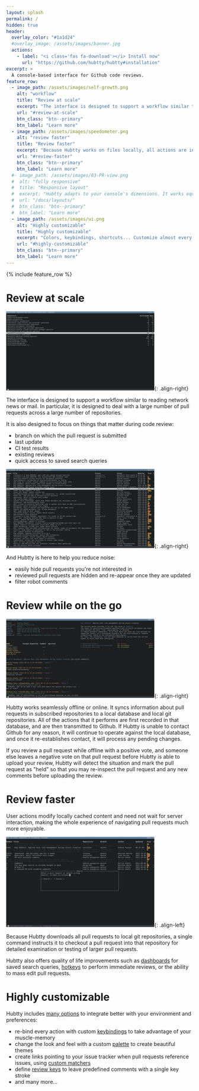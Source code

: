 ```yaml
---
layout: splash
permalink: /
hidden: true
header:
  overlay_color: "#1a1d24"
  #overlay_image: /assets/images/banner.jpg
  actions:
    - label: "<i class='fas fa-download'></i> Install now"
      url: "https://github.com/hubtty/hubtty#installation"
excerpt: >
  A console-based interface for Github code reviews.
feature_row:
  - image_path: /assets/images/self-growth.png
    alt: "workflow"
    title: "Review at scale"
    excerpt: "The interface is designed to support a workflow similar to reading network news or mail and to deal with a large number of PRs."
    url: "#review-at-scale"
    btn_class: "btn--primary"
    btn_label: "Learn more"
  - image_path: /assets/images/speedometer.png
    alt: "review faster"
    title: "Review faster"
    excerpt: "Because Hubtty works on files locally, all actions are instantaneous and more enjoyable to work with."
    url: "#review-faster"
    btn_class: "btn--primary"
    btn_label: "Learn more"
  #- image_path: /assets/images/03-PR-view.png
  #  alt: "fully responsive"
  #  title: "Responsive layout"
  #  excerpt: "Hubtty adapts to your console's dimensions. It works equally well on a 80x24 console, or using all of your full HD monitor's real estate."
  #  url: "/docs/layouts/"
  #  btn_class: "btn--primary"
  #  btn_label: "Learn more"
  - image_path: /assets/images/ui.png
    alt: "Highly customizable"
    title: "Highly customizable"
    excerpt: "Colors, keybindings, shortcuts... Customize almost every aspects of Hubtty to match your preferences."
    url: "#highly-customizable"
    btn_class: "btn--primary"
    btn_label: "Learn more"      
---
```


{% include feature_row %}


# Review at scale

[![Repositories list](/assets/images/01-Repositories-list-small.png)](/assets/images/01-Repositories-list.png){: .align-right}

The interface is designed to support a workflow similar to reading network news
or mail. In particular, it is designed to deal with a large number of pull
requests across a large number of repositories.

It is also designed to focus on things that matter during code review:
- branch on which the pull request is submitted
- last update
- CI test results
- existing reviews
- quick access to saved search queries

[![PRs list](/assets/images/02-PRs-list-small.png)](/assets/images/02-PRs-list.png){: .align-right}

And Hubtty is here to help you reduce noise:
- easily hide pull requests you're not interested in
- reviewed pull requests are hidden and re-appear once they are updated
- filter robot comments

# Review while on the go

[![PRs list](/assets/images/03-PR-view-small.png)](/assets/images/03-PR-view.png){: .align-right}

Hubtty works seamlessly offline or online. It syncs information about pull
requests in subscribed repositories to a local database and local git
repositories.
All of the actions that it performs are first recorded in that database, and
are then transmitted to Github. If Hubtty is unable to contact Github for any
reason, it will continue to operate against the local database, and once it
re-establishes contact, it will process any pending changes.

If you review a pull request while offline with a positive vote, and someone
else leaves a negative vote on that pull request before Hubtty is able to
upload your review, Hubtty will detect the situation and mark the pull request
as "held" so that you may re-inspect the pull request and any new comments
before uploading the review.

# Review faster

User actions modify locally cached content and need not wait for server
interaction, making the whole experience of navigating pull requests much more
enjoyable.

[![PRs list](/assets/images/05-Search-dashboard-small.png)](/assets/images/05-Search-dashboard.png){: .align-left}

Because Hubtty downloads all pull requests to local git repositories, a single
command instructs it to checkout a pull request into that repository for
detailed examination or testing of larger pull requests.

Hubtty also offers quality of life improvements such as
[dashboards](https://hubtty.readthedocs.io/en/latest/configuration.html#dashboards)
for saved search queries,
[hotkeys](https://hubtty.readthedocs.io/en/latest/configuration.html#reviewkeys)
to perform immediate reviews, or the ability to mass edit pull requests.


# Highly customizable

Hubtty includes [many
options](https://hubtty.readthedocs.io/en/latest/configuration.html#configuration-reference)
to integrate better with your environment and preferences:
- re-bind every action with custom
[keybindings](https://hubtty.readthedocs.io/en/latest/configuration.html#keymaps)
to take advantage of your muscle-memory
- change the look and feel with a custom
[palette](https://hubtty.readthedocs.io/en/latest/configuration.html#palettes) to create beautiful themes
- create links pointing to your issue tracker when pull requests reference issues, using [custom matchers](https://hubtty.readthedocs.io/en/latest/configuration.html#commentlinks)
- define [review keys](https://hubtty.readthedocs.io/en/latest/configuration.html#reviewkeys) to leave predefined comments with a single key stroke
- and many more...
